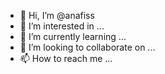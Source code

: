 - 👋 Hi, I’m @anafiss
- 👀 I’m interested in ...
- 🌱 I’m currently learning ...
- 💞️ I’m looking to collaborate on ...
- 📫 How to reach me ...

<!---
anafiss/anafiss is a ✨ special ✨ repository because its `README.md` (this file) appears on your GitHub profile.
You can click the Preview link to take a look at your changes.
--->
